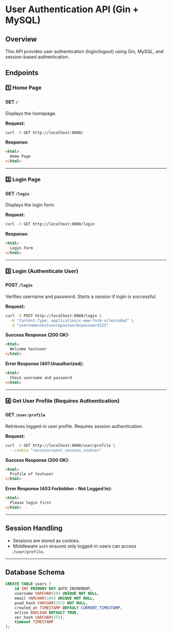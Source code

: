 # User Authentication API (Gin + MySQL)

## Overview

This API provides user authentication (login/logout) using Gin, MySQL, and session-based authentication.

## Endpoints

### 1️⃣ Home Page

#### GET `/`

Displays the homepage.

**Request:**

```sh
curl -X GET http://localhost:8080/
```

**Response:**

```html
<html>
  Home Page
</html>
```

---

### 2️⃣ Login Page

#### GET `/login`

Displays the login form.

**Request:**

```sh
curl -X GET http://localhost:8080/login
```

**Response:**

```html
<html>
  Login Form
</html>
```

---

### 3️⃣ Login (Authenticate User)

#### POST `/login`

Verifies username and password. Starts a session if login is successful.

**Request:**

```sh
curl -X POST http://localhost:8080/login \
  -H "Content-Type: application/x-www-form-urlencoded" \
  -d "username=testuser&password=password123"
```

**Success Response (200 OK):**

```html
<html>
  Welcome testuser
</html>
```

**Error Response (401 Unauthorized):**

```html
<html>
  Check username and password
</html>
```

---

### 4️⃣ Get User Profile (Requires Authentication)

#### GET `/user/profile`

Retrieves logged-in user profile. Requires session authentication.

**Request:**

```sh
curl -X GET http://localhost:8080/user/profile \
  --cookie "session=<your_session_cookie>"
```

**Success Response (200 OK):**

```html
<html>
  Profile of testuser
</html>
```

**Error Response (403 Forbidden - Not Logged In):**

```html
<html>
  Please login first
</html>
```

---

## Session Handling

- Sessions are stored as cookies.
- Middleware `auth` ensures only logged-in users can access `/user/profile`.

---

## Database Schema

```sql
CREATE TABLE users (
    id INT PRIMARY KEY AUTO_INCREMENT,
    username VARCHAR(50) UNIQUE NOT NULL,
    email VARCHAR(100) UNIQUE NOT NULL,
    pswd_hash VARCHAR(255) NOT NULL,
    created_at TIMESTAMP DEFAULT CURRENT_TIMESTAMP,
    active BOOLEAN DEFAULT TRUE,
    ver_hash VARCHAR(255),
    timeout TIMESTAMP
);
```

